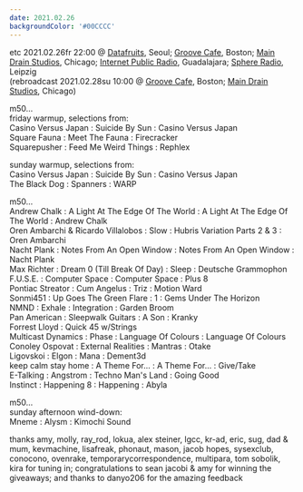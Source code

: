 ```yaml
---
date: 2021.02.26
backgroundColor: '#00CCCC'
---
```


etc 2021.02.26fr 22:00 @ [Datafruits](http://www.datafruits.fm/), Seoul; [Groove Cafe](http://grove.cafe/), Boston; [Main Drain Studios](http://www.youtube.com/maindrainstudios/), Chicago; [Internet Public Radio](https://www.youtube.com/maindrainstudios), Guadalajara; [Sphere Radio](http://www.sphere-radio.net/), Leipzig  
(rebroadcast 2021.02.28su 10:00 @ [Groove Cafe](http://groove.cafe/), Boston; [Main Drain Studios](https://www.youtube.com/maindrainstudios), Chicago)  

m50...  
friday warmup, selections from:  
Casino Versus Japan : Suicide By Sun : Casino Versus Japan  
Square Fauna : Meet The Fauna : Firecracker  
Squarepusher : Feed Me Weird Things : Rephlex  

sunday warmup, selections from:  
Casino Versus Japan : Suicide By Sun : Casino Versus Japan  
The Black Dog : Spanners : WARP  

m50...  
Andrew Chalk : A Light At The Edge Of The World : A Light At The Edge Of The World : Andrew Chalk  
Oren Ambarchi & Ricardo Villalobos : Slow : Hubris Variation Parts 2 & 3 : Oren Ambarchi  
Nacht Plank : Notes From An Open Window : Notes From An Open Window : Nacht Plank  
Max Richter : Dream 0 (Till Break Of Day) : Sleep : Deutsche Grammophon  
F.U.S.E. : Computer Space : Computer Space : Plus 8  
Pontiac Streator : Cum Angelus : Triz : Motion Ward  
Sonmi451 : Up Goes The Green Flare : 1 : Gems Under The Horizon  
NMND : Exhale : Integration : Garden Broom  
Pan American : Sleepwalk Guitars : A Son : Kranky  
Forrest Lloyd : Quick 45 w/Strings  
Multicast Dynamics : Phase : Language Of Colours : Language Of Colours  
Conoley Ospovat : External Realities : Mantras : Otake  
Ligovskoi : Elgon : Mana : Dement3d  
keep calm stay home : A Theme For... : A Theme For... : Give/Take  
E-Talking : Angstrom : Techno Man's Land : Going Good  
Instinct : Happening 8 : Happening : Abyla  

m50...  
sunday afternoon wind-down:  
Mneme : Alysm : Kimochi Sound  

thanks amy, molly, ray\_rod, lokua, alex steiner, lgcc, kr-ad, eric, sug, dad & mum, kevmachine, lisafreak, phonaut, mason, jacob hopes, sysexclub, conocono, ovenrake, temporarycorrespondence, multipara, tom sobolik, kira for tuning in; congratulations to sean jacobi & amy for winning the giveaways; and thanks to danyo206 for the amazing feedback